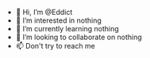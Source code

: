 - 👋 Hi, I’m @Eddict
- 👀 I’m interested in nothing
- 🌱 I’m currently learning nothing
- 💞️ I’m looking to collaborate on nothing
- 📫 Don't try to reach me

<!---
Eddict/Eddict is a ✨ special ✨ repository because its `README.md` (this file) appears on your GitHub profile.
You can click the Preview link to take a look at your changes.
--->
